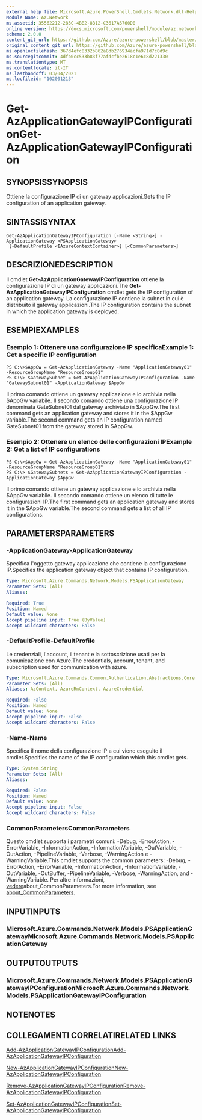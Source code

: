 ```yaml
---
external help file: Microsoft.Azure.PowerShell.Cmdlets.Network.dll-Help.xml
Module Name: Az.Network
ms.assetid: 35562212-283C-4BB2-8B12-C3617A6760D0
online version: https://docs.microsoft.com/powershell/module/az.network/get-azapplicationgatewayipconfiguration
schema: 2.0.0
content_git_url: https://github.com/Azure/azure-powershell/blob/master/src/Network/Network/help/Get-AzApplicationGatewayIPConfiguration.md
original_content_git_url: https://github.com/Azure/azure-powershell/blob/master/src/Network/Network/help/Get-AzApplicationGatewayIPConfiguration.md
ms.openlocfilehash: 367d4efc8332b862a8db276934acfa971d7c0d9c
ms.sourcegitcommit: 4dfb0cc533b83f77afdcfbe2618c1e6c8d221330
ms.translationtype: MT
ms.contentlocale: it-IT
ms.lasthandoff: 03/04/2021
ms.locfileid: "102001213"
---
```

# <span data-ttu-id="2acd0-101">Get-AzApplicationGatewayIPConfiguration</span><span class="sxs-lookup"><span data-stu-id="2acd0-101">Get-AzApplicationGatewayIPConfiguration</span></span>

## <span data-ttu-id="2acd0-102">SYNOPSIS</span><span class="sxs-lookup"><span data-stu-id="2acd0-102">SYNOPSIS</span></span>
<span data-ttu-id="2acd0-103">Ottiene la configurazione IP di un gateway applicazioni.</span><span class="sxs-lookup"><span data-stu-id="2acd0-103">Gets the IP configuration of an application gateway.</span></span>

## <span data-ttu-id="2acd0-104">SINTASSI</span><span class="sxs-lookup"><span data-stu-id="2acd0-104">SYNTAX</span></span>

```
Get-AzApplicationGatewayIPConfiguration [-Name <String>] -ApplicationGateway <PSApplicationGateway>
 [-DefaultProfile <IAzureContextContainer>] [<CommonParameters>]
```

## <span data-ttu-id="2acd0-105">DESCRIZIONE</span><span class="sxs-lookup"><span data-stu-id="2acd0-105">DESCRIPTION</span></span>
<span data-ttu-id="2acd0-106">Il cmdlet **Get-AzApplicationGatewayIPConfiguration** ottiene la configurazione IP di un gateway applicazioni.</span><span class="sxs-lookup"><span data-stu-id="2acd0-106">The **Get-AzApplicationGatewayIPConfiguration** cmdlet gets the IP configuration of an application gateway.</span></span>
<span data-ttu-id="2acd0-107">La configurazione IP contiene la subnet in cui è distribuito il gateway applicazioni.</span><span class="sxs-lookup"><span data-stu-id="2acd0-107">The IP configuration contains the subnet in which the application gateway is deployed.</span></span>

## <span data-ttu-id="2acd0-108">ESEMPI</span><span class="sxs-lookup"><span data-stu-id="2acd0-108">EXAMPLES</span></span>

### <span data-ttu-id="2acd0-109">Esempio 1: Ottenere una configurazione IP specifica</span><span class="sxs-lookup"><span data-stu-id="2acd0-109">Example 1: Get a specific IP configuration</span></span>
```
PS C:\>$AppGw = Get-AzApplicationGateway -Name "ApplicationGateway01" -ResourceGroupName "ResourceGroup01"
PS C:\> $GatewaySubnet = Get-AzApplicationGatewayIPConfiguration -Name "GatewaySubnet01" -ApplicationGateway $AppGw
```

<span data-ttu-id="2acd0-110">Il primo comando ottiene un gateway applicazione e lo archivia nella $AppGw variabile. Il secondo comando ottiene una configurazione IP denominata GateSubnet01 dal gateway archiviato in $AppGw.</span><span class="sxs-lookup"><span data-stu-id="2acd0-110">The first command gets an application gateway and stores it in the $AppGw variable.The second command gets an IP configuration named GateSubnet01 from the gateway stored in $AppGw.</span></span>

### <span data-ttu-id="2acd0-111">Esempio 2: Ottenere un elenco delle configurazioni IP</span><span class="sxs-lookup"><span data-stu-id="2acd0-111">Example 2: Get a list of IP configurations</span></span>
```
PS C:\>$AppGw = Get-AzApplicationGateway -Name "ApplicationGateway01" -ResourceGroupName "ResourceGroup01"
PS C:\> $GatewaySubnets = Get-AzApplicationGatewayIPConfiguration -ApplicationGateway $AppGw
```

<span data-ttu-id="2acd0-112">Il primo comando ottiene un gateway applicazione e lo archivia nella $AppGw variabile. Il secondo comando ottiene un elenco di tutte le configurazioni IP.</span><span class="sxs-lookup"><span data-stu-id="2acd0-112">The first command gets an application gateway and stores it in the $AppGw variable.The second command gets a list of all IP configurations.</span></span>

## <span data-ttu-id="2acd0-113">PARAMETERS</span><span class="sxs-lookup"><span data-stu-id="2acd0-113">PARAMETERS</span></span>

### <span data-ttu-id="2acd0-114">-ApplicationGateway</span><span class="sxs-lookup"><span data-stu-id="2acd0-114">-ApplicationGateway</span></span>
<span data-ttu-id="2acd0-115">Specifica l'oggetto gateway applicazione che contiene la configurazione IP.</span><span class="sxs-lookup"><span data-stu-id="2acd0-115">Specifies the application gateway object that contains IP configuration.</span></span>

```yaml
Type: Microsoft.Azure.Commands.Network.Models.PSApplicationGateway
Parameter Sets: (All)
Aliases:

Required: True
Position: Named
Default value: None
Accept pipeline input: True (ByValue)
Accept wildcard characters: False
```

### <span data-ttu-id="2acd0-116">-DefaultProfile</span><span class="sxs-lookup"><span data-stu-id="2acd0-116">-DefaultProfile</span></span>
<span data-ttu-id="2acd0-117">Le credenziali, l'account, il tenant e la sottoscrizione usati per la comunicazione con Azure.</span><span class="sxs-lookup"><span data-stu-id="2acd0-117">The credentials, account, tenant, and subscription used for communication with azure.</span></span>

```yaml
Type: Microsoft.Azure.Commands.Common.Authentication.Abstractions.Core.IAzureContextContainer
Parameter Sets: (All)
Aliases: AzContext, AzureRmContext, AzureCredential

Required: False
Position: Named
Default value: None
Accept pipeline input: False
Accept wildcard characters: False
```

### <span data-ttu-id="2acd0-118">-Name</span><span class="sxs-lookup"><span data-stu-id="2acd0-118">-Name</span></span>
<span data-ttu-id="2acd0-119">Specifica il nome della configurazione IP a cui viene eseguito il cmdlet.</span><span class="sxs-lookup"><span data-stu-id="2acd0-119">Specifies the name of the IP configuration which this cmdlet gets.</span></span>

```yaml
Type: System.String
Parameter Sets: (All)
Aliases:

Required: False
Position: Named
Default value: None
Accept pipeline input: False
Accept wildcard characters: False
```

### <span data-ttu-id="2acd0-120">CommonParameters</span><span class="sxs-lookup"><span data-stu-id="2acd0-120">CommonParameters</span></span>
<span data-ttu-id="2acd0-121">Questo cmdlet supporta i parametri comuni: -Debug, -ErrorAction, -ErrorVariable, -InformationAction, -InformationVariable, -OutVariable, -OutAction, -PipelineVariable, -Verbose, -WarningAction e -WarningVariable.</span><span class="sxs-lookup"><span data-stu-id="2acd0-121">This cmdlet supports the common parameters: -Debug, -ErrorAction, -ErrorVariable, -InformationAction, -InformationVariable, -OutVariable, -OutBuffer, -PipelineVariable, -Verbose, -WarningAction, and -WarningVariable.</span></span> <span data-ttu-id="2acd0-122">Per altre informazioni, [vedere](http://go.microsoft.com/fwlink/?LinkID=113216)about_CommonParameters.</span><span class="sxs-lookup"><span data-stu-id="2acd0-122">For more information, see [about_CommonParameters](http://go.microsoft.com/fwlink/?LinkID=113216).</span></span>

## <span data-ttu-id="2acd0-123">INPUT</span><span class="sxs-lookup"><span data-stu-id="2acd0-123">INPUTS</span></span>

### <span data-ttu-id="2acd0-124">Microsoft.Azure.Commands.Network.Models.PSApplicationGateway</span><span class="sxs-lookup"><span data-stu-id="2acd0-124">Microsoft.Azure.Commands.Network.Models.PSApplicationGateway</span></span>

## <span data-ttu-id="2acd0-125">OUTPUT</span><span class="sxs-lookup"><span data-stu-id="2acd0-125">OUTPUTS</span></span>

### <span data-ttu-id="2acd0-126">Microsoft.Azure.Commands.Network.Models.PSApplicationGatewayIPConfiguration</span><span class="sxs-lookup"><span data-stu-id="2acd0-126">Microsoft.Azure.Commands.Network.Models.PSApplicationGatewayIPConfiguration</span></span>

## <span data-ttu-id="2acd0-127">NOTE</span><span class="sxs-lookup"><span data-stu-id="2acd0-127">NOTES</span></span>

## <span data-ttu-id="2acd0-128">COLLEGAMENTI CORRELATI</span><span class="sxs-lookup"><span data-stu-id="2acd0-128">RELATED LINKS</span></span>

[<span data-ttu-id="2acd0-129">Add-AzApplicationGatewayIPConfiguration</span><span class="sxs-lookup"><span data-stu-id="2acd0-129">Add-AzApplicationGatewayIPConfiguration</span></span>](./Add-AzApplicationGatewayIPConfiguration.md)

[<span data-ttu-id="2acd0-130">New-AzApplicationGatewayIPConfiguration</span><span class="sxs-lookup"><span data-stu-id="2acd0-130">New-AzApplicationGatewayIPConfiguration</span></span>](./New-AzApplicationGatewayIPConfiguration.md)

[<span data-ttu-id="2acd0-131">Remove-AzApplicationGatewayIPConfiguration</span><span class="sxs-lookup"><span data-stu-id="2acd0-131">Remove-AzApplicationGatewayIPConfiguration</span></span>](./Remove-AzApplicationGatewayIPConfiguration.md)

[<span data-ttu-id="2acd0-132">Set-AzApplicationGatewayIPConfiguration</span><span class="sxs-lookup"><span data-stu-id="2acd0-132">Set-AzApplicationGatewayIPConfiguration</span></span>](./Set-AzApplicationGatewayIPConfiguration.md)


